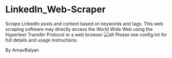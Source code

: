 # LinkedIn_Web-Scraper
Scrape LinkedIn posts and content based on keywords and tags.
This web scraping software may directly access the World Wide Web using the Hypertext Transfer Protocol or a web browser
![alt](https://github.com/aniketgupta1902/LinkedIn_Web-Scraper/blob/master/linkedin%20webscrapper.PNG)
Please see config.txt for full details and usage instructions.

By ArnavBalyan
